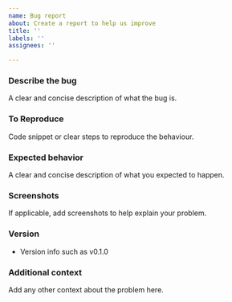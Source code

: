 ```yaml
---
name: Bug report
about: Create a report to help us improve
title: ''
labels: ''
assignees: ''

---
```


### Describe the bug
A clear and concise description of what the bug is.

### To Reproduce
Code snippet or clear steps to reproduce the behaviour.

### Expected behavior
A clear and concise description of what you expected to happen.

### Screenshots
If applicable, add screenshots to help explain your problem.

### Version
 - Version info such as v0.1.0

### Additional context
Add any other context about the problem here.
